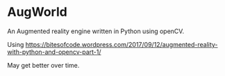 # AugWorld
An Augmented reality engine written in Python using openCV.

Using https://bitesofcode.wordpress.com/2017/09/12/augmented-reality-with-python-and-opencv-part-1/

May get better over time.

